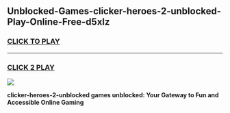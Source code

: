 
## Unblocked-Games-clicker-heroes-2-unblocked-Play-Online-Free-d5xlz
<h3>
<a href="https://premium76.site?title=clicker-heroes-2-unblocked&ref=26A">CLICK TO PLAY</a></h3>
<hr>

<h3>
<a href="https://premium76.site?title=clicker-heroes-2-unblocked&ref=26A">CLICK 2 PLAY</a>
  
</h3>

<a href="https://premium76.site?title=clicker-heroes-2-unblocked&ref=26A"><img src="https://clearcache.store/games.png"></a>


**clicker-heroes-2-unblocked games unblocked: Your Gateway to Fun and Accessible Online Gaming**
